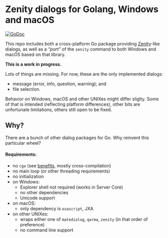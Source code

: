 # Zenity dialogs for Golang, Windows and macOS

[![GoDoc](https://godoc.org/github.com/ncruces/zenity?status.svg)](https://godoc.org/github.com/ncruces/zenity)

This repo includes both a cross-platform Go package providing [Zenity](https://help.gnome.org/users/zenity/)-like dialogs,
as well as a *“port”* of the `zenity` command to both Windows and macOS based on that library.

**This is a work in progress.**

Lots of things are missing.
For now, these are the only implemented dialogs:
* message (error, info, question, warning); and
* file selection.

Behavior on Windows, macOS and other UNIXes might differ sliglty.
Some of that is intended (reflecting platform differences),
other bits are unfortunate limitations,
others still open to be fixed.

## Why?

There are a bunch of other dialog packages for Go.
Why reinvent this particular wheel?

#### Requirements:

* no `cgo` (see [benefits](https://dave.cheney.net/2016/01/18/cgo-is-not-go), mostly cross-compilation)
* no main loop (or other threading requirements)
* no initialization
* on Windows:
  * Explorer shell not required (works in Server Core)
  * no other dependencies
  * Unicode support
* on macOS:
  * only dependency is `osascript`, JXA
* on other UNIXes:
  * wraps either one of `matedialog`, `qarma`, `zenity` (in that order of preference)
  * no command line support
